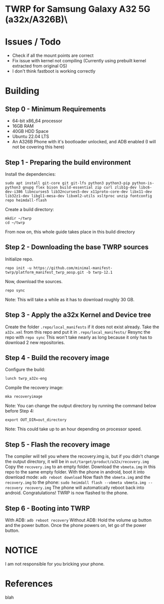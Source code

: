 # TWRP for Samsung Galaxy A32 5G (a32x/A326B)\

# Issues / Todo
- Check if all the mount points are correct
- Fix issue with kernel not compiling (Currently using prebuilt kernel extracted from original OS)
- I don't think fastboot is working correctly

# Building
## Step 0 - Minimum Requirements
- 64-bit x86_64 processor
- 16GB RAM
- 40GB HDD Space
- Ubuntu 22.04 LTS
- An A326B Phone with it's bootloader unlocked, and ADB enabled (I will not be covering this here)

## Step 1 - Preparing the build environment
Install the dependencies:
```
sudo apt install git-core git git-lfs python3 python3-pip python-is-python3 gnupg flex bison build-essential zip curl zlib1g-dev libc6-dev-i386 libncurses5 lib32ncurses5-dev x11proto-core-dev libx11-dev lib32z1-dev libgl1-mesa-dev libxml2-utils xsltproc unzip fontconfig repo heimdall-flash
```

Create a build directory:
```
mkdir ~/twrp
cd ~/twrp
```
From now on, this whole guide takes place in this build directory

## Step 2 - Downloading the base TWRP sources
Initialize repo.
```
repo init -u https://github.com/minimal-manifest-twrp/platform_manifest_twrp_aosp.git -b twrp-12.1
```

Now, download the sources.
```
repo sync
```
Note: This will take a while as it has to download roughly 30 GB.

## Step 3 - Apply the a32x Kernel and Device tree
Create the folder ```.repo/local_manifests``` if it does not exist already.
Take the ```a32x.xml``` from this repo and put it in ```.repo/local_manifests/```
Resync the repo with ```repo sync```
This won't take nearly as long because it only has to download 2 new repositories.

## Step 4 - Build the recovery image
Configure the build:
```
lunch twrp_a32x-eng
```

Compile the recovery image:
```
mka recoveryimage
```

Note: You can change the output directory by running the command below before Step 4:
```
export OUT_DIR=out_directory
```

Note: This could take up to an hour depending on processor speed.

## Step 5 - Flash the recovery image
The compiler will tell you where the recovery.img is, but if you didn't change the output directory, it will be in ```out/target/product/a32x/recovery.img```
Copy the ```recovery.img``` to an empty folder.
Download the ```vbmeta.img``` in this repo to the same empty folder.
With the phone in android, boot it into download mode:
```adb reboot download```
Now flash the ```vbmeta.img``` and the ```recovery.img``` to the phone:
```sudo heimdall flash --vbmeta vbmeta.img --recovery recovery.img```
The phone will automatically reboot back into android.
Congratulations! TWRP is now flashed to the phone.

## Step 6 - Booting into TWRP
With ADB: ```adb reboot recovery```
Without ADB: Hold the volume up button and the power button. Once the phone powers on, let go of the power button.

# NOTICE
I am not responsible for you bricking your phone.

# References
blah

